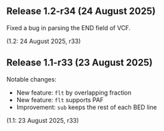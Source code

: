 Release 1.2-r34 (24 August 2025)
--------------------------------

Fixed a bug in parsing the END field of VCF.

(1.2: 24 August 2025, r33)



Release 1.1-r33 (23 August 2025)
--------------------------------

Notable changes:

 * New feature: `flt` by overlapping fraction
 * New feature: `flt` supports PAF
 * Improvement: `sub` keeps the rest of each BED line

(1.1: 23 August 2025, r33)
